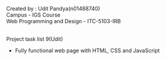 Created by : Udit Pandya(n01488740)<br>
Campus - IGS Course<br>
Web Programming and Design - ITC-5103-IRB<br><br>

Project task list 9(Udit)<br>
- Fully functional web page with HTML, CSS and JavaScript